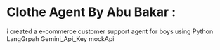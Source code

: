 # Clothe Agent By Abu Bakar :

i created a e-commerce customer support agent for boys using Python LangGrpah Gemini_Api_Key mockApi
